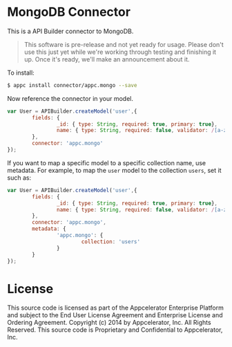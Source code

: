 # MongoDB Connector

This is a API Builder connector to MongoDB.

> This software is pre-release and not yet ready for usage.  Please don't use this just yet while we're working through testing and finishing it up. Once it's ready, we'll make an announcement about it.

To install:

```bash
$ appc install connector/appc.mongo --save
```

Now reference the connector in your model.

```javascript
var User = APIBuilder.createModel('user',{
		fields: {
				_id: { type: String, required: true, primary: true},
				name: { type: String, required: false, validator: /[a-zA-Z]{3,}/ }
		},
		connector: 'appc.mongo'
});
```

If you want to map a specific model to a specific collection name, use metadata.  For example, to map the `user` model to the collection `users`, set it such as:

```javascript
var User = APIBuilder.createModel('user',{
		fields: {
				_id: { type: String, required: true, primary: true},
				name: { type: String, required: false, validator: /[a-zA-Z]{3,}/ }
		},
		connector: 'appc.mongo',
		metadata: {
				'appc.mongo': {
						collection: 'users'
				}
		}
});
```

# License

This source code is licensed as part of the Appcelerator Enterprise Platform and subject to the End User License Agreement and Enterprise License and Ordering Agreement. Copyright (c) 2014 by Appcelerator, Inc. All Rights Reserved. This source code is Proprietary and Confidential to Appcelerator, Inc.
